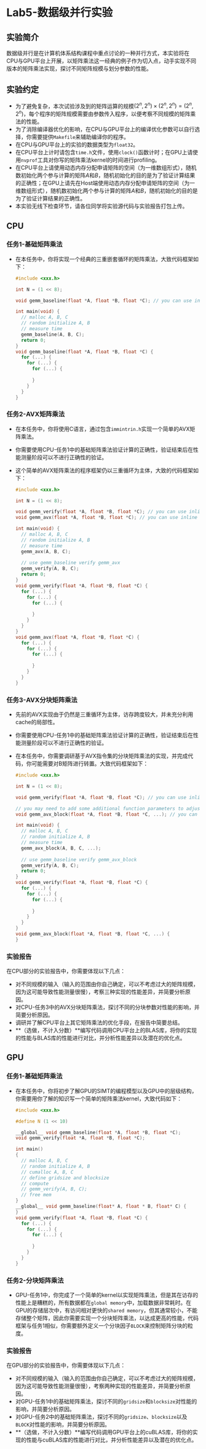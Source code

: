 # Lab5-数据级并行实验

## 实验简介

数据级并行是在计算机体系结构课程中重点讨论的一种并行方式，本实验将在CPU与GPU平台上开展，以矩阵乘法这一经典的例子作为切入点，动手实现不同版本的矩阵乘法实现，探讨不同矩阵规模与划分参数的性能。

## 实验约定

- 为了避免复杂，本次试验涉及到的矩阵运算的规模$(2^n,2^n)\times (2^n,2^n) =(2^n,2^n)$，每个程序的矩阵规模需要由参数传入程序，以便考察不同规模的矩阵乘法的性能。
- 为了消除编译器优化的影响，在CPU与GPU平台上的编译优化参数可以自行选择，你需要提供`Makefile`来辅助编译你的程序。
- 在CPU与GPU平台上的实验的数据类型为`float32`。
- 在CPU平台上计时请包含`time.h`文件，使用`clock()`函数计时；在GPU上请使用`nvprof`工具对你写的矩阵乘法kernel的时间进行profiling。
- 在CPU平台上请使用动态内存分配申请矩阵的空间（为一维数组形式），随机数初始化两个参与计算的矩阵$A$和$B$，随机初始化的目的是为了验证计算结果的正确性；在GPU上请先在Host端使用动态内存分配申请矩阵的空间（为一维数组形式），随机数初始化两个参与计算的矩阵$A$和$B$，随机初始化的目的是为了验证计算结果的正确性。
- 本实验无线下检查环节，请各位同学将实验源代码与实验报告打包上传。

## CPU

### 任务1-基础矩阵乘法

- 在本任务中，你将实现一个经典的三重嵌套循环的矩阵乘法，大致代码框架如下：

  ```c
  #include <xxx.h>
  
  int N = (1 << 8);
  
  void gemm_baseline(float *A, float *B, float *C); // you can use inline function
  
  int main(void) {
    // malloc A, B, C
    // random initialize A, B
    // measure time
    gemm_baseline(A, B, C);
    return 0;
  }
  void gemm_baseline(float *A, float *B, float *C) {
    for (...) {
      for (...) {
        for (...) {
          
        }
      }
    }
  }
  ```

### 任务2-AVX矩阵乘法

- 在本任务中，你将使用C语言，通过包含`immintrin.h`实现一个简单的AVX矩阵乘法。

- 你需要使用CPU-任务1中的基础矩阵乘法验证计算的正确性，验证结束后在性能测量阶段可以不进行正确性的验证。

- 这个简单的AVX矩阵乘法的程序框架仍以三重循环为主体，大致的代码框架如下：

  ```c
  #include <xxx.h>
  
  int N = (1 << 8);
  
  void gemm_verify(float *A, float *B, float *C); // you can use inline function
  void gemm_avx(float *A, float *B, float *C); // you can use inline function
  
  int main(void) {
    // malloc A, B, C
    // random initialize A, B
    // measure time
    gemm_avx(A, B, C);
    
    // use gemm_baseline verify gemm_avx
    gemm_verify(A, B, C);
    return 0;
  }
  void gemm_verify(float *A, float *B, float *C) {
    for (...) {
      for (...) {
        for (...) {
          
        }
      }
    }
  }
  void gemm_avx(float *A, float *B, float *C) {
    for (...) {
      for (...) {
        for (...) {
          
        }
      }
    }
  }
  ```

### 任务3-AVX分块矩阵乘法

- 先前的AVX实现由于仍然是三重循环为主体，访存跨度较大，并未充分利用cache的局部性。

- 你需要使用CPU-任务1中的基础矩阵乘法验证计算的正确性，验证结束后在性能测量阶段可以不进行正确性的验证。

- 在本任务中，你需要调研基于AVX指令集的分块矩阵乘法的实现，并完成代码，你可能需要对B矩阵进行转置。大致代码框架如下：

  ```c
  #include <xxx.h>
  
  int N = (1 << 8);
  
  void gemm_verify(float *A, float *B, float *C); // you can use inline function
  
  // you may need to add some additional function parameters to adjust the blocking  strategy.
  void gemm_avx_block(float *A, float *B, float *C, ...); // you can use inline function
  
  int main(void) {
    // malloc A, B, C
    // random initialize A, B
    // measure time
    gemm_avx_block(A, B, C, ...);
    
    // use gemm_baseline verify gemm_avx_block
    gemm_verify(A, B, C);
    return 0;
  }
  void gemm_verify(float *A, float *B, float *C) {
    for (...) {
      for (...) {
        for (...) {
          
        }
      }
    }
  }
  void gemm_avx_block(float *A, float *B, float *C, ...) {
  }
  ```

### 实验报告

在CPU部分的实验报告中，你需要体现以下几点：

- 对不同规模的输入（输入的范围由你自己确定，可以不考虑过大的矩阵规模，因为这可能导致性能测量很慢），考察三种实现的性能差异，并简要分析原因。
- 对CPU-任务3中的AVX分块矩阵乘法，探讨不同的分块参数对性能的影响，并简要分析原因。
- 调研并了解CPU平台上其它矩阵乘法的优化手段，在报告中简要总结。
- **（选做，不计入分数）**编写代码调用CPU平台上的BLAS库，将你的实现的性能与BLAS库的性能进行对比，并分析性能差异以及潜在的优化点。

## GPU

### 任务1-基础矩阵乘法

- 在本任务中，你将初步了解GPU的SIMT的编程模型以及GPU中的层级结构，你需要用你了解的知识写一个简单的矩阵乘法kernel，大致代码如下：

  ``` c
  #include <xxx.h>
  
  #define N (1 << 10)
  
  __global__ void gemm_baseline(float *A, float *B, float *C);
  void gemm_verify(float *A, float *B, float *C);
  
  int main()
  {
    // malloc A, B, C
    // random initialize A, B
    // cumalloc A, B, C
    // define gridsize and blocksize
    // compute
   	// gemm_verify(A, B, C);
    // free mem
  }
  __global__ void gemm_baseline(float* A, float * B, float* C) {
  }
  void gemm_verify(float *A, float *B, float *C) {
    for (...) {
      for (...) {
        for (...) {
          
        }
      }
    }
  }
  ```

### 任务2-分块矩阵乘法

- GPU-任务1中，你完成了一个简单的kernel以实现矩阵乘法，但是其在访存的性能上是糟糕的，所有数据都在`global memory`中，加载数据非常耗时。在GPU的存储层次中，有访问相对更快的`shared memory`，但其通常较小，不能存储整个矩阵，因此你需要实现一个分块矩阵乘法，以达成更高的性能，代码框架与任务1相似，你需要额外定义一个分块因子`BLOCK`来控制矩阵分块的粒度。

### 实验报告

在GPU部分的实验报告中，你需要体现以下几点：

- 对不同规模的输入（输入的范围由你自己确定，可以不考虑过大的矩阵规模，因为这可能导致性能测量很慢），考察两种实现的性能差异，并简要分析原因。
- 对GPU-任务1中的基础矩阵乘法，探讨不同的`gridsize`和`blocksize`对性能的影响，并简要分析原因。
- 对GPU-任务2中的基础矩阵乘法，探讨不同的`gridsize`、`blocksize`以及`BLOCK`对性能的影响，并简要分析原因。
- **（选做，不计入分数）**编写代码调用GPU平台上的cuBLAS库，将你的实现的性能与cuBLAS库的性能进行对比，并分析性能差异以及潜在的优化点。